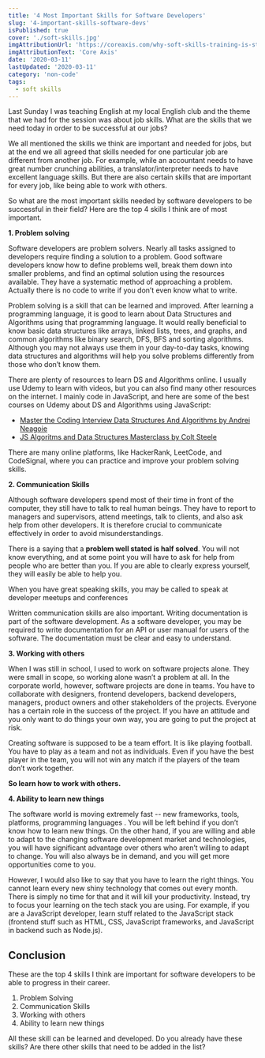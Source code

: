 ```yaml
---
title: '4 Most Important Skills for Software Developers'
slug: '4-important-skills-software-devs'
isPublished: true
cover: './soft-skills.jpg'
imgAttributionUrl: 'https://coreaxis.com/why-soft-skills-training-is-still-trending-in-2019/'
imgAttributionText: 'Core Axis'
date: '2020-03-11'
lastUpdated: '2020-03-11'
category: 'non-code'
tags:
  - soft skills
---
```


Last Sunday I was teaching English at my local English club and the theme that we had for the session was about job skills. What are the skills that we need today in order to be successful at our jobs?

We all mentioned the skills we think are important and needed for jobs, but at the end we all agreed that skills needed for one particular job are different from another job. For example, while an accountant needs to have great number crunching abilities, a translator/interpreter needs to have excellent language skills. But there are also certain skills that are important for every job, like being able to work with others.

So what are the most important skills needed by software developers to be successful in their field? Here are the top 4 skills I think are of most important.

**1. Problem solving**

Software developers are problem solvers. Nearly all tasks assigned to developers require finding a solution to a problem. Good software developers know how to define problems well, break them down into smaller problems, and find an optimal solution using the resources available. They have a systematic method of approaching a problem. Actually there is no code to write if you don’t even know what to write.

Problem solving is a skill that can be learned and improved. After learning a programming language, it is good to learn about Data Structures and Algorithms using that programming language. It would really beneficial to know basic data structures like arrays, linked lists, trees, and graphs, and common algorithms like binary search, DFS, BFS and sorting algorithms. Although you may not always use them in your day-to-day tasks, knowing data structures and algorithms will help you solve problems differently from those who don’t know them.

There are plenty of resources to learn DS and Algorithms online. I usually use Udemy to learn with videos, but you can also find many other resources on the internet. I mainly code in JavaScript, and here are some of the best courses on Udemy about DS and Algorithms using JavaScript:

- [Master the Coding Interview Data Structures And Algorithms by Andrei Neagoie](https://www.udemy.com/course/master-the-coding-interview-data-structures-algorithms/)
- [JS Algoritms and Data Structures Masterclass by Colt Steele](https://www.udemy.com/course/js-algorithms-and-data-structures-masterclass/)

There are many online platforms, like HackerRank, LeetCode, and CodeSignal, where you can practice and improve your problem solving skills.

**2. Communication Skills**

Although software developers spend most of their time in front of the computer, they still have to talk to real human beings. They have to report to managers and supervisors, attend meetings, talk to clients, and also ask help from other developers. It is therefore crucial to communicate effectively in order to avoid misunderstandings.

There is a saying that a **problem well stated is half solved**. You will not know everything, and at some point you will have to ask for help from people who are better than you. If you are able to clearly express yourself, they will easily be able to help you.

When you have great speaking skills, you may be called to speak at developer meetups and conferences

Written communication skills are also important. Writing documentation is part of the software development. As a software developer, you may be required to write documentation for an API or user manual for users of the software. The documentation must be clear and easy to understand.

**3. Working with others**

When I was still in school, I used to work on software projects alone. They were small in scope, so working alone wasn’t a problem at all. In the corporate world, however, software projects are done in teams. You have to collaborate with designers, frontend developers, backend developers, managers, product owners and other stakeholders of the projects. Everyone has a certain role in the success of the project. If you have an attitude and you only want to do things your own way, you are going to put the project at risk.

Creating software is supposed to be a team effort. It is like playing football. You have to play as a team and not as individuals. Even if you have the best player in the team, you will not win any match if the players of the team don’t work together.

**So learn how to work with others.**

**4. Ability to learn new things**

The software world is moving extremely fast -- new frameworks, tools, platforms, programming languages . You will be left behind if you don’t know how to learn new things. On the other hand, if you are willing and able to adapt to the changing software development market and technologies, you will have significant advantage over others who aren’t willing to adapt to change. You will also always be in demand, and you will get more opportunities come to you.

However, I would also like to say that you have to learn the right things. You cannot learn every new shiny technology that comes out every month. There is simply no time for that and it will kill your productivity. Instead, try to focus your learning on the tech stack you are using. For example, if you are a JavaScript developer, learn stuff related to the JavaScript stack (frontend stuff such as HTML, CSS, JavaScript frameworks, and JavaScript in backend such as Node.js).

## Conclusion

These are the top 4 skills I think are important for software developers to be able to progress in their career.

1. Problem Solving
2. Communication Skills
3. Working with others
4. Ability to learn new things

All these skill can be learned and developed. Do you already have these skills? Are there other skills that need to be added in the list?

